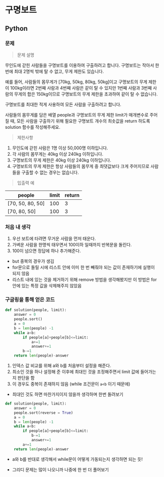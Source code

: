# 구명보트
## Python
### 문제
> 문제 설명

무인도에 갇힌 사람들을 구명보트를 이용하여 구출하려고 합니다. 구명보트는 작아서 한 번에 최대 2명씩 밖에 탈 수 없고, 무게 제한도 있습니다.

예를 들어, 사람들의 몸무게가 [70kg, 50kg, 80kg, 50kg]이고 구명보트의 무게 제한이 100kg이라면 2번째 사람과 4번째 사람은 같이 탈 수 있지만 1번째 사람과 3번째 사람의 무게의 합은 150kg이므로 구명보트의 무게 제한을 초과하여 같이 탈 수 없습니다.

구명보트를 최대한 적게 사용하여 모든 사람을 구출하려고 합니다.

사람들의 몸무게를 담은 배열 people과 구명보트의 무게 제한 limit가 매개변수로 주어질 때, 모든 사람을 구출하기 위해 필요한 구명보트 개수의 최솟값을 return 하도록 solution 함수를 작성해주세요.

> 제한사항
1. 무인도에 갇힌 사람은 1명 이상 50,000명 이하입니다.
2. 각 사람의 몸무게는 40kg 이상 240kg 이하입니다.
3. 구명보트의 무게 제한은 40kg 이상 240kg 이하입니다.
4. 구명보트의 무게 제한은 항상 사람들의 몸무게 중 최댓값보다 크게 주어지므로 사람들을 구출할 수 없는 경우는 없습니다.

>입출력 예

|people	|limit	|return
|-------|----|---
|[70, 50, 80, 50]|	100|	3
|[70, 80, 50]	|100|	3

### 처음 내 생각
1. 우선 보트에 타려면 무거운 사람을 먼저 태운다.
2. 가벼운 사람을 한명씩 태우면서 100이하 일때까지 반복문을 돌린다.
3. 100이 넘으면 정답에 하나 추가해준다.

- but 중복의 경우가 생김
- for문으로 돌릴 시에 리스트 안에 이미 한 번 빼줘야 되는 값이 존재하기에 실행이 되지 않음
- 리스트 내에 있는 것을 제거하기 위해 remove 방법을 생각해봤지만 이 방법은 for 안에 있는 특정 값을 삭제해주지 않았음

### 구글링을 통해 얻은 코드
```python
def solution(people, limit):
    answer = 0
    people.sort()
    a = 0
    b = len(people) -1
    while a<b:
        if people[a]+people[b]<=limit:
            a+=1
            answer+=1
        b-=1
    return len(people)-answer
```
1. 인덱스 값 비교를 위해 a와 b를 처음부터 설정을 해준다.
2. 최소인 것을 하나 설정해 준 이후에 최대인 것을 조정해주면서 limit 값에 들어가는지 판단을 함
3. 이 경우도 중복이 존재하지 않음 (while 조건문이 `a<b` 이기 때문에)
- 최대인 것도 하면 마찬가지이지 않을까 생각하며 한번 돌려보기

```python
def solution(people, limit):
    answer = 0
    people.sort(reverse = True)
    a = 0
    b = len(people) -1
    while a<b:
        if people[a]+people[b]<=limit:
            b-=1
            answer+=1
        a+=1
    return len(people)-answer
```
- a와 b를 반대로 생각해서 while문이 어떻게 가동되는지 생각하면 되는 듯!

- 그리디 문제는 많이 나오니까 나중에 한 번 더 풀어보기